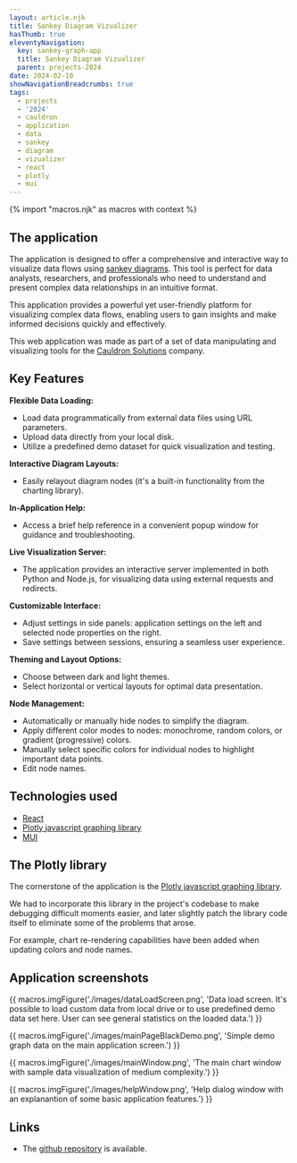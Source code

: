 ```yaml
---
layout: article.njk
title: Sankey Diagram Vizualizer
hasThumb: true
eleventyNavigation:
  key: sankey-graph-app
  title: Sankey Diagram Vizualizer
  parent: projects-2024
date: 2024-02-10
showNavigationBreadcrumbs: true
tags:
  - projects
  - '2024'
  - cauldron
  - application
  - data
  - sankey
  - diagram
  - vizualizer
  - react
  - plotly
  - mui
---
```


<!--
@changed 2024.06.22, 22:36
-->

{% import "macros.njk" as macros with context %}

## The application

The application is designed to offer a comprehensive and interactive way to visualize data flows using [sankey diagrams](https://en.wikipedia.org/wiki/Sankey_diagram). This tool is perfect for data analysts, researchers, and professionals who need to understand and present complex data relationships in an intuitive format.

This application provides a powerful yet user-friendly platform for visualizing complex data flows, enabling users to gain insights and make informed decisions quickly and effectively.

This web application was made as part of a set of data manipulating and visualizing tools for the [Cauldron Solutions](https://www.cauldron.ch/) company.

## Key Features

**Flexible Data Loading:**

- Load data programmatically from external data files using URL parameters.
- Upload data directly from your local disk.
- Utilize a predefined demo dataset for quick visualization and testing.

**Interactive Diagram Layouts:**

- Easily relayout diagram nodes (it's a built-in functionality from the charting library).

**In-Application Help:**

- Access a brief help reference in a convenient popup window for guidance and troubleshooting.

**Live Visualization Server:**

- The application provides an interactive server implemented in both Python and Node.js, for visualizing data using external requests and redirects.

**Customizable Interface:**

- Adjust settings in side panels: application settings on the left and selected node properties on the right.
- Save settings between sessions, ensuring a seamless user experience.

**Theming and Layout Options:**

- Choose between dark and light themes.
- Select horizontal or vertical layouts for optimal data presentation.

**Node Management:**

- Automatically or manually hide nodes to simplify the diagram.
- Apply different color modes to nodes: monochrome, random colors, or gradient (progressive) colors.
- Manually select specific colors for individual nodes to highlight important data points.
- Edit node names.

## Technologies used

- [React](https://react.dev/)
- [Plotly javascript graphing library](https://plotly.com/javascript/)
- [MUI](https://mui.com/)

## The Plotly library

The cornerstone of the application is the [Plotly javascript graphing library](https://plotly.com/javascript/).

We had to incorporate this library in the project's codebase to make debugging difficult moments easier, and later slightly patch the library code itself to eliminate some of the problems that arose.

For example, chart re-rendering capabilities have been added when updating colors and node names.

## Application screenshots

{{ macros.imgFigure('./images/dataLoadScreen.png', 'Data load screen. It\'s possible to load custom data from local drive or to use predefined demo data set here. User can see general statistics on the loaded data.') }}

{{ macros.imgFigure('./images/mainPageBlackDemo.png', 'Simple demo graph data on the main application screen.') }}

{{ macros.imgFigure('./images/mainWindow.png', 'The main chart window with sample data visualization of medium complexity.') }}

{{ macros.imgFigure('./images/helpWindow.png', 'Help dialog window with an explanantion of some basic application features.') }}

## Links

- The [github repository](https://github.com/lilliputten/sankey-graph-app) is available.
